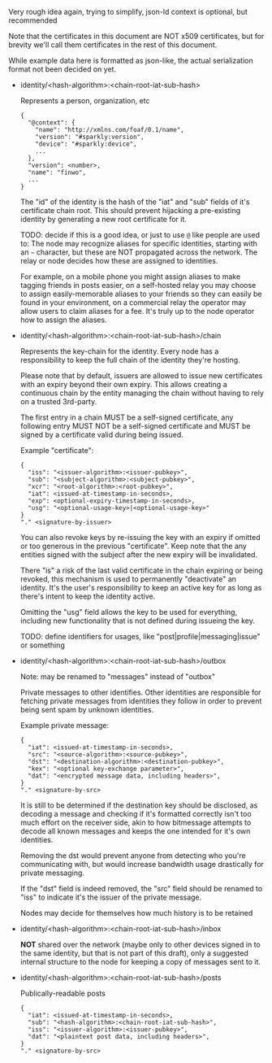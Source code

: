 Very rough idea again, trying to simplify, json-ld context is optional, but
recommended

Note that the certificates in this document are NOT x509 certificates, but for
brevity we'll call them certificates in the rest of this document.

While example data here is formatted as json-like, the actual serialization
format not been decided on yet.

  - identity/&lt;hash-algorithm&gt;:&lt;chain-root-iat-sub-hash&gt;

    Represents a person, organization, etc

    ```
    {
      "@context": {
        "name": "http://xmlns.com/foaf/0.1/name",
        "version": "#sparkly:version",
        "device": "#sparkly:device",
        ...
      },
      "version": <number>,
      "name": "finwo",
      ...
    }
    ```

    The "id" of the identity is the hash of the "iat" and "sub" fields of it's
    certificate chain root. This should prevent hijacking a pre-existing
    identity by generating a new root certificate for it.

    TODO: decide if this is a good idea, or just to use `@` like people are used
    to: The node may recognize aliases for specific identities, starting with an
    `~` character, but these are NOT propagated across the network. The relay or
    node decides how these are assigned to identities.

    For example, on a mobile phone you might assign aliases to make tagging
    friends in posts easier, on a self-hosted relay you may choose to assign
    easily-memorable aliases to your friends so they can easily be found in your
    environment, on a commercial relay the operator may allow users to claim
    aliases for a fee. It's truly up to the node operator how to assign the
    aliases.

  - identity/&lt;hash-algorithm&gt;:&lt;chain-root-iat-sub-hash&gt;/chain

    Represents the key-chain for the identity. Every node has a responsibility
    to keep the full chain of the identity they're hosting.

    Please note that by default, issuers are allowed to issue new certificates
    with an expiry beyond their own expiry. This allows creating a continuous
    chain by the entity managing the chain without having to rely on a trusted
    3rd-party.

    The first entry in a chain MUST be a self-signed certificate, any following
    entry MUST NOT be a self-signed certificate and MUST be signed by a
    certificate valid during being issued.

    Example "certificate":

    ```
    {
      "iss": "<issuer-algorithm>:<issuer-pubkey>",
      "sub": "<subject-algorithm>:<subject-pubkey>",
      "xcr": "<root-algorithm>:<root-pubkey>",
      "iat": <issued-at-timestamp-in-seconds>,
      "exp": <optional-expiry-timestamp-in-seconds>,
      "usg": "<optional-usage-key>|<optional-usage-key>"
    }
    "." <signature-by-issuer>
    ```

    You can also revoke keys by re-issuing the key with an expiry if omitted or
    too generous in the previous "certificate". Keep note that the any entities
    signed with the subject after the new expiry will be invalidated.

    There "is" a risk of the last valid certificate in the chain expiring or
    being revoked, this mechanism is used to permanently "deactivate" an
    identity. It's the user's responsibility to keep an active key for as long
    as there's intent to keep the identity active.

    Omitting the "usg" field allows the key to be used for everything, including
    new functionality that is not defined during issueing the key.

    TODO: define identifiers for usages, like "post|profile|messaging|issue" or
    something

  - identity/&lt;hash-algorithm&gt;:&lt;chain-root-iat-sub-hash&gt;/outbox

    Note: may be renamed to "messages" instead of "outbox"

    Private messages to other identifies. Other identities are responsible for
    fetching private messages from identities they follow in order to prevent
    being sent spam by unknown identities.

    Example private message:

    ```
    {
      "iat": <issued-at-timestamp-in-seconds>,
      "src": "<source-algorithm>:<source-pubkey>",
      "dst": "<destination-algorithm>:<destination-pubkey>",
      "kex": "<optional key-exchange parameter>",
      "dat": "<encrypted message data, including headers>",
    }
    "." <signature-by-src>
    ```

    It is still to be determined if the destination key should be disclosed, as
    decoding a message and checking if it's formatted correctly isn't too much
    effort on the receiver side, akin to how bitmessage attempts to decode all
    known messages and keeps the one intended for it's own identities.

    Removing the dst would prevent anyone from detecting who you're
    communicating with, but would increase bandwidth usage drastically for
    private messaging.

    If the "dst" field is indeed removed, the "src" field should be renamed to
    "iss" to indicate it's the issuer of the private message.

    Nodes may decide for themselves how much history is to be retained

  - identity/&lt;hash-algorithm&gt;:&lt;chain-root-iat-sub-hash&gt;/inbox

    **NOT** shared over the network (maybe only to other devices signed in to
    the same identity, but that is not part of this draft), only a suggested
    internal structure to the node for keeping a copy of messages sent to it.

  - identity/&lt;hash-algorithm&gt;:&lt;chain-root-iat-sub-hash&gt;/posts

    Publically-readable posts

    ```
    {
      "iat": <issued-at-timestamp-in-seconds>,
      "sub": "<hash-algorithm>:<chain-root-iat-sub-hash>",
      "iss": "<issuer-algorithm>:<issuer-pubkey>",
      "dat": "<plaintext post data, including headers>",
    }
    "." <signature-by-src>
    ```

